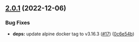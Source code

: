 ## [2.0.1](https://github.com/timo-reymann/chrooted-ftp/compare/2.0.0...2.0.1) (2022-12-06)


### Bug Fixes

* **deps:** update alpine docker tag to v3.16.3 ([#17](https://github.com/timo-reymann/chrooted-ftp/issues/17)) ([0c6e54b](https://github.com/timo-reymann/chrooted-ftp/commit/0c6e54b0d486a25a5382946cf0b82d79d0c4c8b6))
